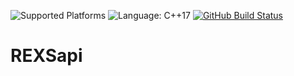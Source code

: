![Supported Platforms](https://img.shields.io/badge/Linux%20%7C%20Windows-blue.svg)
![Language: C++17](https://img.shields.io/badge/language-C%2B%2B17-blue.svg)
[![GitHub Build Status](https://github.com/BearinxSimulationSuite/REXSapi/workflows/CMake%20Build%20Matrix/badge.svg)](https://github.com/BearinxSimulationSuite/REXSapi/actions)

# REXSapi
